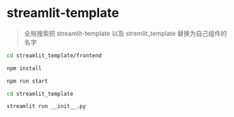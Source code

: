 # streamlit-template

> 全局搜索把 streamlit-template 以及 stremlit_template 替换为自己组件的名字

```bash
cd streamlit_template/frontend
```

```bash
npm install
```

```bash
npm run start
```

```bash
cd streamlit_template
```

```bash
streamlit run __init__.py
```
